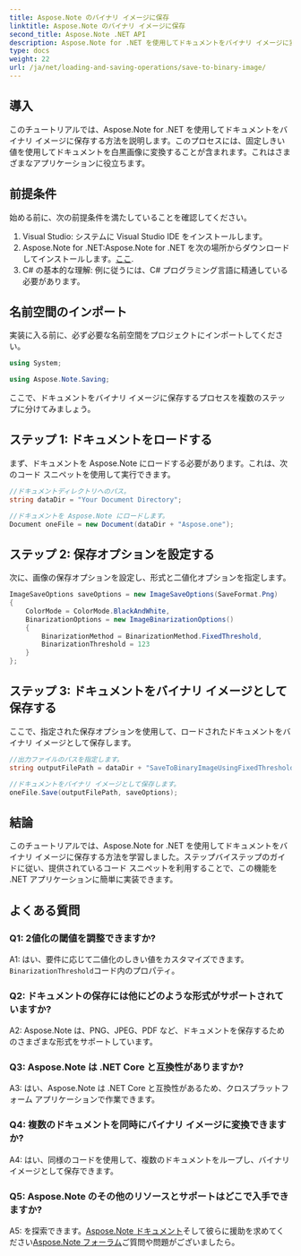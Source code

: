 ```yaml
---
title: Aspose.Note のバイナリ イメージに保存
linktitle: Aspose.Note のバイナリ イメージに保存
second_title: Aspose.Note .NET API
description: Aspose.Note for .NET を使用してドキュメントをバイナリ イメージに変換する方法を学びます。シームレスな統合については、ステップバイステップのガイドに従ってください。
type: docs
weight: 22
url: /ja/net/loading-and-saving-operations/save-to-binary-image/
---
```

## 導入

このチュートリアルでは、Aspose.Note for .NET を使用してドキュメントをバイナリ イメージに保存する方法を説明します。このプロセスには、固定しきい値を使用してドキュメントを白黒画像に変換することが含まれます。これはさまざまなアプリケーションに役立ちます。

## 前提条件

始める前に、次の前提条件を満たしていることを確認してください。

1. Visual Studio: システムに Visual Studio IDE をインストールします。
2.  Aspose.Note for .NET:Aspose.Note for .NET を次の場所からダウンロードしてインストールします。[ここ](https://releases.aspose.com/note/net/).
3. C# の基本的な理解: 例に従うには、C# プログラミング言語に精通している必要があります。

## 名前空間のインポート

実装に入る前に、必ず必要な名前空間をプロジェクトにインポートしてください。

```csharp
using System;

using Aspose.Note.Saving;

```

ここで、ドキュメントをバイナリ イメージに保存するプロセスを複数のステップに分けてみましょう。

## ステップ 1: ドキュメントをロードする

まず、ドキュメントを Aspose.Note にロードする必要があります。これは、次のコード スニペットを使用して実行できます。

```csharp
//ドキュメントディレクトリへのパス。
string dataDir = "Your Document Directory";

//ドキュメントを Aspose.Note にロードします。
Document oneFile = new Document(dataDir + "Aspose.one");
```

## ステップ 2: 保存オプションを設定する

次に、画像の保存オプションを設定し、形式と二値化オプションを指定します。

```csharp
ImageSaveOptions saveOptions = new ImageSaveOptions(SaveFormat.Png)
{
    ColorMode = ColorMode.BlackAndWhite,
    BinarizationOptions = new ImageBinarizationOptions()
    {
        BinarizationMethod = BinarizationMethod.FixedThreshold,
        BinarizationThreshold = 123
    }
};
```

## ステップ 3: ドキュメントをバイナリ イメージとして保存する

ここで、指定された保存オプションを使用して、ロードされたドキュメントをバイナリ イメージとして保存します。

```csharp
//出力ファイルのパスを指定します。
string outputFilePath = dataDir + "SaveToBinaryImageUsingFixedThreshold_out.png";

//ドキュメントをバイナリ イメージとして保存します。
oneFile.Save(outputFilePath, saveOptions);
```

## 結論

このチュートリアルでは、Aspose.Note for .NET を使用してドキュメントをバイナリ イメージに保存する方法を学習しました。ステップバイステップのガイドに従い、提供されているコード スニペットを利用することで、この機能を .NET アプリケーションに簡単に実装できます。

## よくある質問

### Q1: 2値化の閾値を調整できますか?

A1: はい、要件に応じて二値化のしきい値をカスタマイズできます。`BinarizationThreshold`コード内のプロパティ。

### Q2: ドキュメントの保存には他にどのような形式がサポートされていますか?

A2: Aspose.Note は、PNG、JPEG、PDF など、ドキュメントを保存するためのさまざまな形式をサポートしています。

### Q3: Aspose.Note は .NET Core と互換性がありますか?

A3: はい、Aspose.Note は .NET Core と互換性があるため、クロスプラットフォーム アプリケーションで作業できます。

### Q4: 複数のドキュメントを同時にバイナリ イメージに変換できますか?

A4: はい、同様のコードを使用して、複数のドキュメントをループし、バイナリ イメージとして保存できます。

### Q5: Aspose.Note のその他のリソースとサポートはどこで入手できますか?

 A5: を探索できます。[Aspose.Note ドキュメント](https://reference.aspose.com/note/net/)そして彼らに援助を求めてください[Aspose.Note フォーラム](https://forum.aspose.com/c/note/28)ご質問や問題がございましたら。
